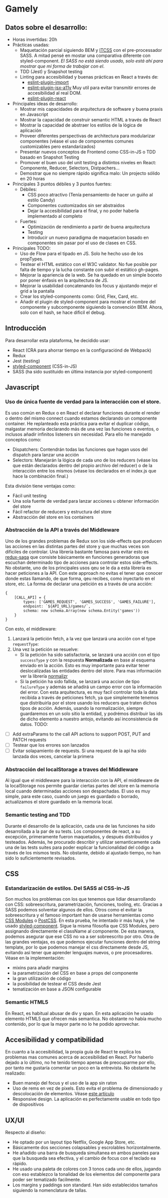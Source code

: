 # Gamely

## Datos sobre el desarrollo:
* Horas invertidas: 20h
* Prácticas usadas:
    * Maquetación parcial siguiendo BEM y [ITCSS](https://www.xfive.co/blog/itcss-scalable-maintainable-css-architecture/) con el pre-processador SASS.
    A mitad pensé en mostar una comparativa diferente con styled-component. *El SASS no está siendo usado, solo está ahí para mostrar que mi forma de trabajar con el*.
    * TDD (Jest) y Snapshot testing
    * Linting para accesibilidad y buenas prácticas en React a través de:
        - [eslint-plugin-import](https://github.com/benmosher/eslint-plugin-import)
        - [eslint-plugin-jsx-a11y](https://github.com/evcohen/eslint-plugin-jsx-a11y) Muy util para evitar transmitir errores de accesibilidad al real DOM.
        - [eslint-plugin-react](https://github.com/yannickcr/eslint-plugin-react)
* Principales ideas de desarrollo:
    * Mostrar mis capacidades de arquitectura de software y buena praxis en Javascript
    * Mostrar la capacidad de construir semantic HTML a través de React
    * Mostrar la capacidad de abstraer los estilos de la lógica de aplicación
    * Proveer diferentes perspectivas de architectura para modularizar componentes (véase el uso de componentes comunes customizables pero estandarizados)
    * Presentar nuevos conceptos de Frontend como CSS-in-JS o TDD basado en Snapshot Testing
    * Promover el buen uso del unit testing a distintos niveles en React: Componente, Reducer, Selectors, Distpachers...
    * Demostrar que no siempre rápido significa malo: Un projecto sólido en 20 horas
* Principales 3 puntos débiles y 3 puntos fuertes:
    * Débiles:
        * CSS poco atractivo (Tenía pensamiento de hacer un guiño al estilo Candy)
        * Componentes customizados sin ser abstraidos
        * Dejar la accesibilidad para el final, y no poder haberla implementado al completo
    * Fuertes:
        * Optimización de rendimiento a partir de buena arquitectura
        * Testing
        * Introducir un nuevo paradigma de maquetacion basado en componentes sin pasar por el uso de clases en CSS.
* Principales TODO:
    * Uso de Flow para el tipado en JS. Solo he hecho uso de los propTypes.
    * Testear el HTML estático con el W3C validator. No fue posible por falta de tiempo y la lucha constante con subir el estático gh-pages.
    * Mejorar la apariencia de la web. Se ha quedado en un simple boceto por poner énfasis en la arquitectura de JS.
    * Mejorar la usabilidad concatenando los focus y ajustando mejor el grid a la pantalla
    * Crear los styled-components como: Grid, Flex, Card, etc.
    * Añadir el plugin de styled-component para mostrar el nombre del componente y subcomponente siguiendo la convención BEM. Ahora, solo con el hash, se hace dificil el debug.

## Introducción
Para desarrollar esta plataforma, he decidido usar:
- React (CRA para ahorrar tiempo en la configuraciónd de Webpack)
- Redux
- Jest (testing)
- [styled-component](https://www.styled-components.com/) (CSS-in-JS)
- SASS (ha sido sustituido en última instancia por styled-component)


## Javascript
### Uso de única fuente de verdad para la interacción con el store.
Es uso común en Redux o en React el declarar funciones durante el render o dentro del mismo connect cuando estamos declarando un componente container.
He replanteado esta práctica para evitar el duplicar código, malgastar memoria declarando más de una vez las funciones o eventos, o inclusos añadir infinitos listeners sin necesidad.
Para ello he manejado conceptos como:
- Dispatchers: Contendrán todas las funciones que hagan usos del dispatch para lanzar una acción
- Selectors: Manejarán la lógica de cada uno de los reducers (véase los que están declarados dentro del propio archivo del reducer) o de la interacción entre los mismos (véase los declarados en el index.js que hace la combinación final.)

Esta división tiene ventajas como:
- Fácil unit testing
- Una sola fuente de verdad para lanzar acciones u obtener información del store
- Fácil refactor de reducers y estructura del store
- Abstracción del store en los containers

### Abstracción de la API a través del Middleware
Uno de los grandes problemas de Redux son los side-effects que producen las acciones en las distintas partes del store y que muchas veces son dificiles de controlar.
Una librería bastante famosa para evitar esto es [redux-saga](https://github.com/redux-saga/redux-saga) que consiste básicamente en funciones generadoras que escuchan determinado tipo de acciones para controlar estos side-effects.
No obstante, uno de los principales usos qeu se le da a esta librería es hacer peticiones a la API. Con este approach no evitas el tener que conocer donde estas llamando, de que forma, qeu recibes, como inyectarlo en el store, etc.
La forma de declarar una petición es a través de una acción:
```
{
    [CALL_API] = {
        types: ['GAMES_REQUEST', 'GAMES_SUCCESS', 'GAMES_FAILURE'],
        endpoint: `${API_URL}/games/`,
        schema: new schema.Array(new schema.Entity('games'))
    }
}
```
Con esto, el middleware:
1. Lanzará la petición fetch, a la vez que lanzará una acción con el type `requestType`:
2. Una vez la petición se resuelve:
    * Si la petición ha sido satisfactoria, se lanzará una acción con el tipo  `successType` y con la respuesta **Normalizada** en base al esquema enviado en la acción.
    Esto es muy importante para evitar tener deslocalizadas las entidades dentro del store. Para mas información ver la librería [normalizr](https://github.com/paularmstrong/normalizr)
    * Si la petición ha sido fallida, se lanzará una accion de tipo `failureType` y además se añadirá un campo error con la información del error.
Con esta arquitectura, es muy facil controlar toda la data recibida a través de peticiones fetch, ya que simplemente tenemos que distribuirla por el store usando los reducers que traten dichos tipos de acción.
Además, usando la normalización, siempre guardaremos en un solo sitio la entidad, y podrémos distribuir las ids de dicho elemento a nuestro antojo, evitando así inconsistencia de datos.
TODO:
- [ ] Add extraParams to the call API actions to support POST, PUT and PATCH requests
- [ ] Testear que los errores son lanzados
- [ ] Evitar solapamiento de requests. Si una request de la api ha sido lanzada dos veces, cancelar la primera

### Abstracción del localStorage a traves del Middleware
Al igual que el middleware para la interacción con la API, el middleware de la localStorage nos permite guardar ciertas partes del store en la memoria local cuando determinadas acciones son despachadas.
El uso es muy simple, para este caso, cuando un juego es guardado o borrado, actualizamos el store guardado en la memoria local.
### Semantic testing and TDD
Durante el desarrollo de la aplicación, cada una de las funciones ha sido desarrollada a la par de su tests.
Los componentes de react, a su excepción, primeramente fueron maquetados, y después distribuidos y testeados.
Además, he procurado describir y utilizar semanticamente cada una de las tests suites para poder explicar la funcionalidad del código a través de los mismos tests. No obstante, debido al ajustado tiempo, no han sido lo suficientemente revisados.

## CSS
### Estandarización de estilos. Del SASS al CSS-in-JS
Son muchos los problemas con los que tenemos que lidiar desarrollando con CSS: sobreescritura, parametrización, funciones, tooling, etc.
Gracias a SASS podemos solventar algunos de ellos. Otros como el evitar la sobreescritura y el famoso important han de usarse herramientas como [CSS Modules](https://github.com/css-modules/css-modules) o [PostCSS](http://postcss.org/).
En esta prueba, he intentado ir más hayá, y he usado [styled-component](https://www.styled-components.com/). Sigue la misma filosofía que CSS Modules, pero assignando directamente el className al componente.
De esta manera, podemos asegurar que ese CSS no va a ser sobreescrito por otro.
Otra de las grandes ventajas, es que podemos ejecutar funciones dentro del string template, por lo que podemos manejar el css directamente desde JS, evitando así tener que aprender
lenguajes nuevos, o pre procesadores. Véase en la implementación:
- mixins para añadir margins
- la parametrización del CSS en base a props del componente
- la gran utilización de código
- la posibilidad de testear el CSS desde Jest
- tematización en base a JSON configurable

### Semantic HTML5
En React, es habitual abusar de div y span. En esta aplicación he usado elemento HTML5 que ofrecen más semantica.
No obstante no había mucho contenido, por lo que la mayor parte no lo he podido aprovechar.

## Accesibilidad y compatibilidad
En cuanto a la accesibilidad, la propia guía de React te explica los problemas mas comunes acerca de accesibilidad en React.
Por haberlo dejado a lo último, no he tenido tiempo apenas de preocuparme por ello, por tanto me gustaría comentar un poco en la entrevista.
No obstante he realizado:
- Buen manejo del focus y el uso de la app sin raton
- Uso de rems en vez de pixels. Esto evita el problema de dimensionado y descolocación de elementos. Véase [este artículo](https://engageinteractive.co.uk/blog/em-vs-rem-vs-px)
- Responsive design. La aplicación es perfectamente usable en todo tipo de dispositivos

## UX/UI
Respecto al diseño:
- He optado por un layout tipo Netflix, Google App Store, etc.
- Básicamente dos secciones colapsables y escrolables horizontalmente.
- He añadido una barra de busqueda simultanea en ambos paneles para que la busqueda sea efectiva, y el cambio de focus con el teclado ea rápido.
- He usado una paleta de colores con 3 tonos cada uno de ellos, jugando con eso establezco la tonalidad de los elementos del componente para poder ser tematizado facilmente.
- Los margins y paddings son standard. Han sido establecidos tamaños siguiendo la nomenclatura de tallas.
